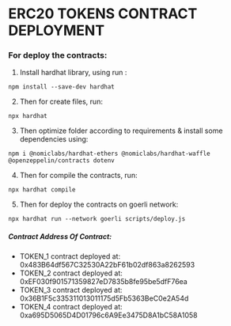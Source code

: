 # ERC20 TOKENS CONTRACT DEPLOYMENT

### For deploy the contracts:

1. Install hardhat library, using run :
```
npm install --save-dev hardhat
```

2. Then for create files, run:
```
npx hardhat
```

3. Then optimize folder according to requirements & install some dependencies using:
```
npm i @nomiclabs/hardhat-ethers @nomiclabs/hardhat-waffle @openzeppelin/contracts dotenv
```

4. Then for compile the contracts, run:
```
npx hardhat compile
```

5. Then for deploy the contracts on goerli network:
```
npx hardhat run --network goerli scripts/deploy.js
```

<!-- ##### Transaction Hash:
- TOKEN_1 tx_hash: 0x1e2b78f6a23581c1d9ac26d16083b74e62ddd6755a7962450d47b19f327dc8c7
- TOKEN_2 tx_hash: 0x562b460b5987adcf9e806213334432d8d71da10670fada902146f367205d57dd
- TOKEN_3 tx_hash: 0xb60e8168afbe07224f1b0a68201589f0299dbed9b622cbffaab6977c7f5724c3
- TOKEN_4 tx_hash: 0xa07b34536ac6f9fa09291b9b2f883c1ba4a740f12f8f8a13160bae15c96c6a59 -->

##### Contract Address Of Contract:
- TOKEN_1 contract deployed at: 0x483B64df567C32530A22bF61b02df863a8262593
- TOKEN_2 contract deployed at: 0xEF030f901571359827eD7835b8fe95be5dfF76ea
- TOKEN_3 contract deployed at: 0x36B1F5c335311013011175d5Fb5363BeC0e2A54d
- TOKEN_4 contract deployed at: 0xa695D5065D4D01796c6A9Ee3475D8A1bC58A1058